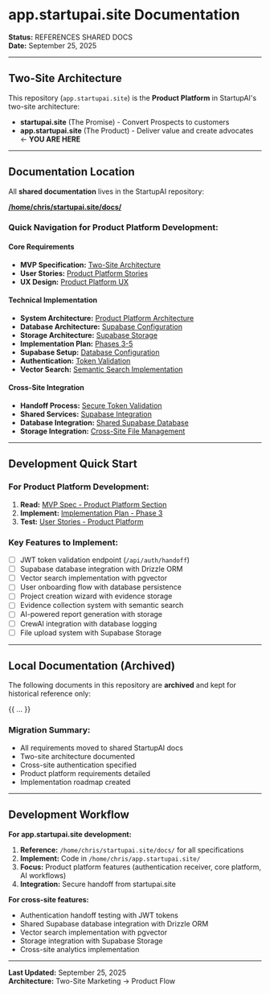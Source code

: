 # app.startupai.site Documentation

**Status:** REFERENCES SHARED DOCS  
**Date:** September 25, 2025  

---

## Two-Site Architecture

This repository (`app.startupai.site`) is the **Product Platform** in StartupAI's two-site architecture:

- **startupai.site** (The Promise) - Convert Prospects to customers
- **app.startupai.site** (The Product) - Deliver value and create advocates ← **YOU ARE HERE**

---

## Documentation Location

All **shared documentation** lives in the StartupAI repository:

**[/home/chris/startupai.site/docs/](/home/chris/startupai.site/docs/)**

### Quick Navigation for Product Platform Development:

#### Core Requirements
- **MVP Specification:** [Two-Site Architecture](../startupai.site/docs/product/mvp-specification.md#02-product-platform-appstartupaisite-the-product)
- **User Stories:** [Product Platform Stories](../startupai.site/docs/product/user-stories.md)
- **UX Design:** [Product Platform UX](../startupai.site/docs/design/user-experience.md#phase-2-onboarding-first-value-appstartupaisite-10-20-minutes)

#### Technical Implementation
- **System Architecture:** [Product Platform Architecture](../startupai.site/docs/technical/high_level_architectural_spec.md#32-product-platform-appstartupaisite-the-product)
- **Database Architecture:** [Supabase Configuration](../startupai.site/docs/technical/high_level_architectural_spec.md#9-database-architecture)
- **Storage Architecture:** [Supabase Storage](../startupai.site/docs/technical/high_level_architectural_spec.md#10-storage-architecture)
- **Implementation Plan:** [Phases 3-5](../startupai.site/docs/technical/two-site-implementation-plan.md#4-phase-3-product-platform-core-features-appstartupaisite)
- **Supabase Setup:** [Database Configuration](../startupai.site/docs/technical/two-site-implementation-plan.md#21-supabase-setup--configuration)
- **Authentication:** [Token Validation](../startupai.site/docs/technical/two-site-implementation-plan.md#41-authentication-receiver--user-onboarding)
- **Vector Search:** [Semantic Search Implementation](../startupai.site/docs/technical/two-site-implementation-plan.md#vector-search-functions)

#### Cross-Site Integration
- **Handoff Process:** [Secure Token Validation](../startupai.site/docs/product/user-stories.md#story-02-token-validation-session-creation-appstartupaisite)
- **Shared Services:** [Supabase Integration](../startupai.site/docs/technical/high_level_architectural_spec.md#34-shared-infrastructure--services)
- **Database Integration:** [Shared Supabase Database](../startupai.site/docs/technical/high_level_architectural_spec.md#9-database-architecture)
- **Storage Integration:** [Cross-Site File Management](../startupai.site/docs/technical/high_level_architectural_spec.md#10-storage-architecture)

---

## Development Quick Start

### For Product Platform Development:
1. **Read:** [MVP Spec - Product Platform Section](../startupai.site/docs/product/mvp-specification.md#02-product-platform-appstartupaisite-the-product)
2. **Implement:** [Implementation Plan - Phase 3](../startupai.site/docs/technical/two-site-implementation-plan.md#4-phase-3-product-platform-core-features-appstartupaisite)
3. **Test:** [User Stories - Product Platform](../startupai.site/docs/product/user-stories.md)

### Key Features to Implement:
- [ ] JWT token validation endpoint (`/api/auth/handoff`)
- [ ] Supabase database integration with Drizzle ORM
- [ ] Vector search implementation with pgvector
- [ ] User onboarding flow with database persistence
- [ ] Project creation wizard with evidence storage
- [ ] Evidence collection system with semantic search
- [ ] AI-powered report generation with storage
- [ ] CrewAI integration with database logging
- [ ] File upload system with Supabase Storage

---

## Local Documentation (Archived)

The following documents in this repository are **archived** and kept for historical reference only:

{{ ... }}

### Migration Summary:
- All requirements moved to shared StartupAI docs
- Two-site architecture documented
- Cross-site authentication specified
- Product platform requirements detailed
- Implementation roadmap created

---

## Development Workflow

**For app.startupai.site development:**
1. **Reference:** `/home/chris/startupai.site/docs/` for all specifications
2. **Implement:** Code in `/home/chris/app.startupai.site/`
3. **Focus:** Product platform features (authentication receiver, core platform, AI workflows)
4. **Integration:** Secure handoff from startupai.site

**For cross-site features:**
- Authentication handoff testing with JWT tokens
- Shared Supabase database integration with Drizzle ORM
- Vector search implementation with pgvector
- Storage integration with Supabase Storage
- Cross-site analytics implementation

---

**Last Updated:** September 25, 2025  
**Architecture:** Two-Site Marketing → Product Flow
